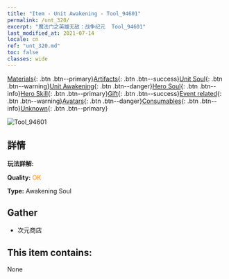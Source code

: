 ```yaml
---
title: "Item - Unit Awakening - Tool_94601"
permalink: /unt_320/
excerpt: "魔法门之英雄无敌：战争纪元  Tool_94601"
last_modified_at: 2021-07-14
locale: cn
ref: "unt_320.md"
toc: false
classes: wide
---
```

 [Materials](/ItemsCN/){: .btn .btn--primary}[Artifacts](/ItemsCN/Artifacts/){: .btn .btn--success}[Unit Soul](/ItemsCN/UnitSoul/){: .btn .btn--warning}[Unit Awakening](/ItemsCN/UnitAwakening/){: .btn .btn--danger}[Hero Soul](/ItemsCN/HeroSoul/){: .btn .btn--info}[Hero Skill](/ItemsCN/HeroSkill/){: .btn .btn--primary}[Gift](/ItemsCN/Gift/){: .btn .btn--success}[Event related](/ItemsCN/Events/){: .btn .btn--warning}[Avatars](/ItemsCN/Avatars/){: .btn .btn--danger}[Consumables](/ItemsCN/Consumables/){: .btn .btn--info}[Unknown](/ItemsCN/Unknown/){: .btn .btn--primary}

 ![Tool_94601](/images/u/tia_dayaojing.jpg)

## 詳情
 **玩法詳解:** 

 **Quality:** <span style="color: #FF8C00">OK</span>

 **Type:** Awakening Soul

## Gather

*    次元商店 

## This item contains:

  None

